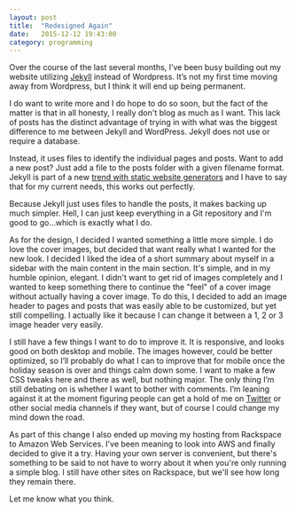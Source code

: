 ```yaml
---
layout: post
title:  "Redesigned Again"
date:   2015-12-12 19:43:00
category: programming
---
```


Over the course of the last several months, I’ve been busy building out my website utilizing <a href="https://jekyllrb.com/" target="_blank" rel="noopener">Jekyll</a> instead of Wordpress.  It’s not my first time moving away from Wordpress, but I think it will end up being permanent.

I do want to write more and I do hope to do so soon, but the fact of the matter is that in all honesty, I really don't blog as much as I want.  This lack of posts has the distinct advantage of trying in with what was the biggest difference to me between Jekyll and WordPress.  Jekyll does not use or require a database.

Instead, it uses files to identify the individual pages and posts.  Want to add a new post? Just add a file to the posts folder with a given filename format.  Jekyll is part of a new <a href="http://www.smashingmagazine.com/2015/11/modern-static-website-generators-next-big-thing/" target="_blank" rel="noopener">trend with static website generators</a>  and I have to say that for my current needs, this works out perfectly.

Because Jekyll just uses files to handle the posts, it makes backing up much simpler.  Hell, I can just keep everything in a Git repository and I'm good to go...which is exactly what I do.

As for the design, I decided I wanted something a little more simple.  I do love the cover images, but decided that want really what I wanted for the new look.  I decided I liked the idea of a short summary about myself in a sidebar with the main content in the main section.  It's simple, and in my humble opinion, elegant.  I didn't want to get rid of images completely and I wanted to keep something there to continue the "feel" of a cover image without actually having a cover image.  To do this, I decided to add an image header to pages and posts that was easily able to be customized, but yet still compelling.  I actually like it because I can change it between a 1, 2 or 3 image header very easily.

I still have a few things I want to do to improve it.  It is responsive, and looks good on both desktop and mobile.  The images however, could be better optimized, so I’ll probably do what I can to improve that for mobile once the holiday season is over and things calm down some.  I want to make a few CSS tweaks here and there as well, but nothing major.  The only thing I’m still debating on is whether I want to bother with comments.  I’m leaning against it at the moment figuring people can get a hold of me on <a href="https://www.twitter.com/kpwags" target="_blank" rel="noopener">Twitter</a> or other social media channels if they want, but of course I could change my mind down the road.

As part of this change I also ended up moving my hosting from Rackspace to Amazon Web Services.  I've been meaning to look into AWS and finally decided to give it a try.  Having your own server is convenient, but there's something to be said to not have to worry about it when you're only running a simple blog.  I still have other sites on Rackspace, but we'll see how long they remain there.

Let me know what you think.